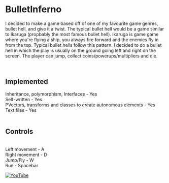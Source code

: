 # BulletInferno

I decided to make a game based off of one of my favourite game genres, bullet hell, and give it a twist. The typical bullet hell would be a game similar to Ikaruga (propbably the most famous bullet hell). Ikaruga is game game where you're flying a ship, you always fire forward and the enemies fly in from the top. Typical bullet hells follow this pattern. I decided to do a bullet hell in which the play is usually on the ground going left and right on the screen. The player can jump, collect coins/powerups/multipliers and die. 

<br>
<h2>Implemented</h2> 
Inheritance, polymorphism, Interfaces - Yes<br>
Self-written - Yes<br>
PVectors, transforms and classes to create autonomous elements - Yes<br>
Text files - Yes <br>
<br>
<h2>Controls</h2><br>
Left movement - A<br>
Right movement - D<br>
Jump/Fly - W<br>
Run - Spacebar<br>

   
[![YouTube](https://i.gyazo.com/77a61181625052cbe11c289085ecc00d.png)](https://www.youtube.com/watch?v=L1O_fdVjeUw&feature=youtu.be)
